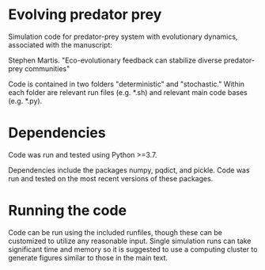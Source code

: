 # Evolving predator prey
Simulation code for predator-prey system with evolutionary dynamics, associated with the manuscript:

Stephen Martis. "Eco-evolutionary feedback can stabilize diverse predator-prey communities"

Code is contained in two folders "deterministic" and "stochastic."  Within each folder are relevant run files (e.g. *.sh) and relevant main code bases (e.g. *.py).

# Dependencies
Code was run and tested using Python >=3.7.

Dependencies include the packages numpy, pqdict, and pickle.  Code was run and tested on the most recent versions of these packages.

# Running the code
Code can be run using the included runfiles, though these can be customized to utilize any reasonable input.  Single simulation runs can take significant time and memory so it is suggested to use a computing cluster to generate figures similar to those in the main text.
